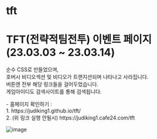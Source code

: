 # tft

<h1>
  TFT(전략적팀전투) 이벤트 페이지
  <br>
  (23.03.03 ~ 23.03.14)
</h1>

<p>
  순수 CSS로 만들었으며,
  <br>
  호버시 비디오섹션 및 비디오가 트랜지션되며 나타나고 사라집니다.<br>
  버튼엔 전부 해당 링크들을 걸어두었습니다.<br>
  게임아이디도 검색사이트를 통해 검색됩니다.
</p>
<p>
  - 홈페이지 확인하기 :
  <br>
  1. https://judiking1.github.io/tft/
  <br>
  2. (위 링크 실행 안될시) https://judiking1.cafe24.com/tft
</p>

![image](https://github.com/judiking1/tft/assets/110409369/27b4dd78-bbaf-4d8a-8927-8eb0e31f362c)
